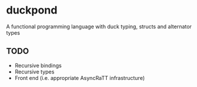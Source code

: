 # duckpond
A functional programming language with duck typing, structs and alternator types


## TODO
- Recursive bindings
- Recursive types
- Front end (i.e. appropriate AsyncRaTT infrastructure)

